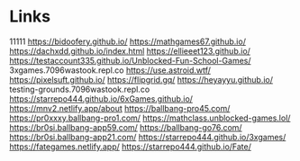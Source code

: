 # Links
11111
https://bidoofery.github.io/
https://mathgames67.github.io/
https://dachxdd.github.io/index.html
https://ellieeet123.github.io/
https://testaccount335.github.io/Unblocked-Fun-School-Games/
3xgames.7096wastook.repl.co
https://use.astroid.wtf/
https://pixelsuft.github.io/
https://flipgrid.gq/
https://heyayyu.github.io/
testing-grounds.7096wastook.repl.co
https://starrepo444.github.io/6xGames.github.io/
https://mnv2.netlify.app/about
https://ballbang-pro45.com/
https://pr0xxxy.ballbang-pro1.com/
https://mathclass.unblocked-games.lol/
https://br0si.ballbang-app59.com/
https://ballbang-go76.com/
https://br0si.ballbang-app21.com/
https://starrepo444.github.io/3xgames/
https://fategames.netlify.app/
https://starrepo444.github.io/Fate/

